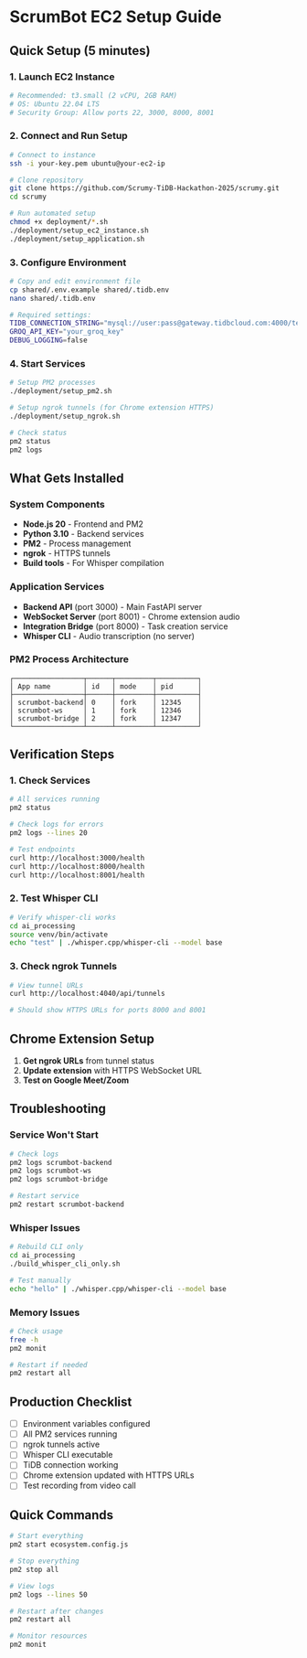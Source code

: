 # ScrumBot EC2 Setup Guide

## Quick Setup (5 minutes)

### 1. Launch EC2 Instance
```bash
# Recommended: t3.small (2 vCPU, 2GB RAM)
# OS: Ubuntu 22.04 LTS
# Security Group: Allow ports 22, 3000, 8000, 8001
```

### 2. Connect and Run Setup
```bash
# Connect to instance
ssh -i your-key.pem ubuntu@your-ec2-ip

# Clone repository
git clone https://github.com/Scrumy-TiDB-Hackathon-2025/scrumy.git
cd scrumy

# Run automated setup
chmod +x deployment/*.sh
./deployment/setup_ec2_instance.sh
./deployment/setup_application.sh
```

### 3. Configure Environment
```bash
# Copy and edit environment file
cp shared/.env.example shared/.tidb.env
nano shared/.tidb.env

# Required settings:
TIDB_CONNECTION_STRING="mysql://user:pass@gateway.tidbcloud.com:4000/test"
GROQ_API_KEY="your_groq_key"
DEBUG_LOGGING=false
```

### 4. Start Services
```bash
# Setup PM2 processes
./deployment/setup_pm2.sh

# Setup ngrok tunnels (for Chrome extension HTTPS)
./deployment/setup_ngrok.sh

# Check status
pm2 status
pm2 logs
```

## What Gets Installed

### System Components
- **Node.js 20** - Frontend and PM2
- **Python 3.10** - Backend services
- **PM2** - Process management
- **ngrok** - HTTPS tunnels
- **Build tools** - For Whisper compilation

### Application Services
- **Backend API** (port 3000) - Main FastAPI server
- **WebSocket Server** (port 8001) - Chrome extension audio
- **Integration Bridge** (port 8000) - Task creation service
- **Whisper CLI** - Audio transcription (no server)

### PM2 Process Architecture
```
┌─────────────────┬──────┬─────────┬──────────┐
│ App name        │ id   │ mode    │ pid      │
├─────────────────┼──────┼─────────┼──────────┤
│ scrumbot-backend│ 0    │ fork    │ 12345    │
│ scrumbot-ws     │ 1    │ fork    │ 12346    │
│ scrumbot-bridge │ 2    │ fork    │ 12347    │
└─────────────────┴──────┴─────────┴──────────┘
```

## Verification Steps

### 1. Check Services
```bash
# All services running
pm2 status

# Check logs for errors
pm2 logs --lines 20

# Test endpoints
curl http://localhost:3000/health
curl http://localhost:8000/health
curl http://localhost:8001/health
```

### 2. Test Whisper CLI
```bash
# Verify whisper-cli works
cd ai_processing
source venv/bin/activate
echo "test" | ./whisper.cpp/whisper-cli --model base
```

### 3. Check ngrok Tunnels
```bash
# View tunnel URLs
curl http://localhost:4040/api/tunnels

# Should show HTTPS URLs for ports 8000 and 8001
```

## Chrome Extension Setup

1. **Get ngrok URLs** from tunnel status
2. **Update extension** with HTTPS WebSocket URL
3. **Test on Google Meet/Zoom**

## Troubleshooting

### Service Won't Start
```bash
# Check logs
pm2 logs scrumbot-backend
pm2 logs scrumbot-ws
pm2 logs scrumbot-bridge

# Restart service
pm2 restart scrumbot-backend
```

### Whisper Issues
```bash
# Rebuild CLI only
cd ai_processing
./build_whisper_cli_only.sh

# Test manually
echo "hello" | ./whisper.cpp/whisper-cli --model base
```

### Memory Issues
```bash
# Check usage
free -h
pm2 monit

# Restart if needed
pm2 restart all
```

## Production Checklist

- [ ] Environment variables configured
- [ ] All PM2 services running
- [ ] ngrok tunnels active
- [ ] Whisper CLI executable
- [ ] TiDB connection working
- [ ] Chrome extension updated with HTTPS URLs
- [ ] Test recording from video call

## Quick Commands

```bash
# Start everything
pm2 start ecosystem.config.js

# Stop everything  
pm2 stop all

# View logs
pm2 logs --lines 50

# Restart after changes
pm2 restart all

# Monitor resources
pm2 monit
```